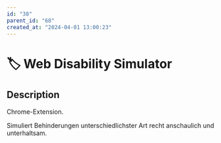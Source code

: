 ```yaml
---
id: "38"
parent_id: "68"
created_at: "2024-04-01 13:00:23"
---
```


# 🏷️ Web Disability Simulator

## Description

Chrome-Extension.

Simuliert Behinderungen unterschiedlichster Art recht anschaulich und unterhaltsam.